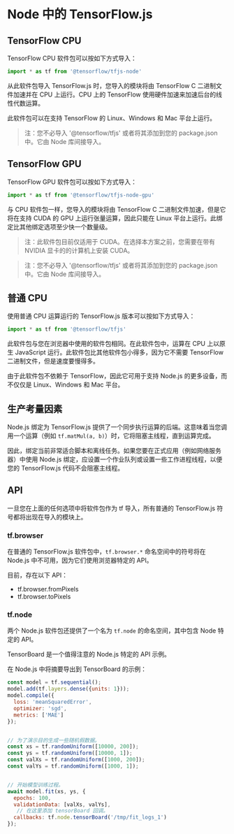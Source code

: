 # Node 中的 TensorFlow.js

## TensorFlow CPU

TensorFlow CPU 软件包可以按如下方式导入：

```js
import * as tf from '@tensorflow/tfjs-node'
```

从此软件包导入 TensorFlow.js 时，您导入的模块将由 TensorFlow C 二进制文件加速并在 CPU 上运行。CPU 上的 TensorFlow 使用硬件加速来加速后台的线性代数运算。

此软件包可以在支持 TensorFlow 的 Linux、Windows 和 Mac 平台上运行。

> 注：您不必导入 '@tensorflow/tfjs' 或者将其添加到您的 package.json 中。它由 Node 库间接导入。

## TensorFlow GPU

TensorFlow GPU 软件包可以按如下方式导入：

```js
import * as tf from '@tensorflow/tfjs-node-gpu'
```

与 CPU 软件包一样，您导入的模块将由 TensorFlow C 二进制文件加速，但是它将在支持 CUDA 的 GPU 上运行张量运算，因此只能在 Linux 平台上运行。此绑定比其他绑定选项至少快一个数量级。

> 注：此软件包目前仅适用于 CUDA。在选择本方案之前，您需要在带有 NVIDIA 显卡的的计算机上安装 CUDA。

> 注：您不必导入 '@tensorflow/tfjs' 或者将其添加到您的 package.json 中。它由 Node 库间接导入。

## 普通 CPU

使用普通 CPU 运算运行的 TensorFlow.js 版本可以按如下方式导入：

```js
import * as tf from '@tensorflow/tfjs'
```

此软件包与您在浏览器中使用的软件包相同。在此软件包中，运算在 CPU 上以原生 JavaScript 运行。此软件包比其他软件包小得多，因为它不需要 TensorFlow 二进制文件，但是速度要慢得多。

由于此软件包不依赖于 TensorFlow，因此它可用于支持 Node.js 的更多设备，而不仅仅是 Linux、Windows 和 Mac 平台。

## 生产考量因素

Node.js 绑定为 TensorFlow.js 提供了一个同步执行运算的后端。这意味着当您调用一个运算（例如 `tf.matMul(a, b)`）时，它将阻塞主线程，直到运算完成。

因此，绑定当前非常适合脚本和离线任务。如果您要在正式应用（例如网络服务器）中使用 Node.js 绑定，应设置一个作业队列或设置一些工作进程线程，以便您的 TensorFlow.js 代码不会阻塞主线程。

## API

一旦您在上面的任何选项中将软件包作为 tf 导入，所有普通的 TensorFlow.js 符号都将出现在导入的模块上。

### tf.browser

在普通的 TensorFlow.js 软件包中，`tf.browser.*` 命名空间中的符号将在 Node.js 中不可用，因为它们使用浏览器特定的 API。

目前，存在以下 API：

- tf.browser.fromPixels
- tf.browser.toPixels

### tf.node

两个 Node.js 软件包还提供了一个名为 `tf.node` 的命名空间，其中包含 Node 特定的 API。

TensorBoard 是一个值得注意的 Node.js 特定的 API 示例。

在 Node.js 中将摘要导出到 TensorBoard 的示例：

```js
const model = tf.sequential();
model.add(tf.layers.dense({units: 1}));
model.compile({
  loss: 'meanSquaredError',
  optimizer: 'sgd',
  metrics: ['MAE']
});


// 为了演示目的生成一些随机假数据。
const xs = tf.randomUniform([10000, 200]);
const ys = tf.randomUniform([10000, 1]);
const valXs = tf.randomUniform([1000, 200]);
const valYs = tf.randomUniform([1000, 1]);


// 开始模型训练过程。
await model.fit(xs, ys, {
  epochs: 100,
  validationData: [valXs, valYs],
   // 在这里添加 tensorBoard 回调。
  callbacks: tf.node.tensorBoard('/tmp/fit_logs_1')
});
```

